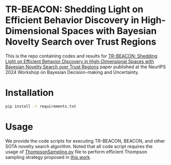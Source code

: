 # TR-BEACON: Shedding Light on Efficient Behavior Discovery in High-Dimensional Spaces with Bayesian Novelty Search over Trust Regions
This is the repo containing codes and results for [TR-BEACON: Shedding Light on Efficient Behavior Discovery in High-Dimensional Spaces with Bayesian Novelty Search over Trust Regions](https://openreview.net/pdf?id=9Xo6ONB8E3) paper published at the NeurIPS 2024 Workshop on Bayesian Decision-making and Uncertainty.

# Installation
```sh
pip install -r requirements.txt
```

# Usage
We provide the code scripts for executing TR-BEACON, BEACON, and other SOTA novelty search algorithm. Noted that all code script requires the usage of [ThompsonSampling.py](https://github.com/PaulsonLab/BEACON/blob/1ede361eb98824b459da9df3a17839ab8753d02b/ThompsonSampling.py) file to perform efficient Thompson sampling strategy proposed in [this work](https://arxiv.org/abs/2002.09309).
